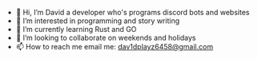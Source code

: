 - 👋 Hi, I’m David a developer who's programs discord bots and websites 
- 👀 I’m interested in programming and story writing 
- 🌱 I’m currently learning Rust and GO
- 💞️ I’m looking to collaborate on weekends and holidays
- 📫 How to reach me email me: dav1dplayz6458@gmail.com

